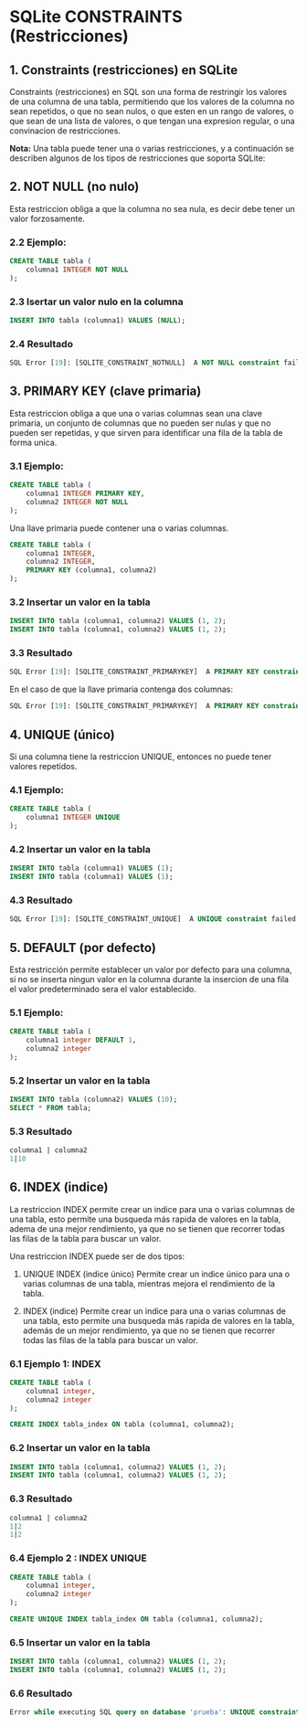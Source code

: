 # SQLite CONSTRAINTS (Restricciones)

## 1. Constraints (restricciones) en SQLite

Constraints (restricciones) en SQL son una forma de restringir los valores de una columna de una tabla, permitiendo que los valores de la columna no sean repetidos, o que no sean nulos, o que esten en un rango de valores, o que sean de una lista de valores, o que tengan una expresion regular, o una convinacion de restricciones.

**Nota:** Una tabla puede tener una o varias restricciones, y a continuación se describen algunos de los tipos de restricciones que soporta SQLite:

## 2. NOT NULL (no nulo)

Esta restriccion obliga a que la columna no sea nula, es decir debe tener un valor forzosamente.

### 2.2 Ejemplo:

```sql
CREATE TABLE tabla (
    columna1 INTEGER NOT NULL
);
```

### 2.3 Isertar un valor nulo en la columna

```sql
INSERT INTO tabla (columna1) VALUES (NULL);
```

### 2.4 Resultado

```sql
SQL Error [19]: [SQLITE_CONSTRAINT_NOTNULL]  A NOT NULL constraint failed (NOT NULL constraint failed: tabla.columna1)
```

## 3. PRIMARY KEY (clave primaria)

Esta restriccion obliga a que una o varias columnas sean una clave primaria, un conjunto de columnas que no pueden ser nulas y que no pueden ser repetidas, y que sirven para identificar una fila de la tabla de forma unica.

### 3.1 Ejemplo:

```sql
CREATE TABLE tabla (
    columna1 INTEGER PRIMARY KEY,
    columna2 INTEGER NOT NULL
);
```

Una llave primaria puede contener una o varias columnas.

```sql
CREATE TABLE tabla (
    columna1 INTEGER,
    columna2 INTEGER,
    PRIMARY KEY (columna1, columna2)
);
```

### 3.2 Insertar un valor en la tabla

```sql
INSERT INTO tabla (columna1, columna2) VALUES (1, 2);
INSERT INTO tabla (columna1, columna2) VALUES (1, 2);
```

### 3.3 Resultado

```sql
SQL Error [19]: [SQLITE_CONSTRAINT_PRIMARYKEY]  A PRIMARY KEY constraint failed (UNIQUE constraint failed: tabla.columna1)
```

En el caso de que la llave primaria contenga dos columnas:


```sql
SQL Error [19]: [SQLITE_CONSTRAINT_PRIMARYKEY]  A PRIMARY KEY constraint failed (UNIQUE constraint failed: tabla.columna1, tabla.columna2)
```

## 4. UNIQUE (único)

Si una columna tiene la restriccion UNIQUE, entonces no puede tener valores repetidos.

### 4.1 Ejemplo:

```sql
CREATE TABLE tabla (
    columna1 INTEGER UNIQUE
);
```

### 4.2 Insertar un valor en la tabla

```sql
INSERT INTO tabla (columna1) VALUES (1);
INSERT INTO tabla (columna1) VALUES (1);
```

### 4.3 Resultado

```sql
SQL Error [19]: [SQLITE_CONSTRAINT_UNIQUE]  A UNIQUE constraint failed (UNIQUE constraint failed: tabla.columna1)
```

## 5. DEFAULT (por defecto)

Esta restricción permite establecer un valor por defecto para una columna, si no se inserta ningun valor en la columna durante la insercion de una fila el valor predeterminado sera el valor establecido.

### 5.1 Ejemplo:

```sql
CREATE TABLE tabla (
    columna1 integer DEFAULT 1,
    columna2 integer
);
```

### 5.2 Insertar un valor en la tabla

```sql
INSERT INTO tabla (columna2) VALUES (10);
SELECT * FROM tabla;
```

### 5.3 Resultado

```sql
columna1 | columna2
1|10
```


## 6. INDEX (indice)

La restriccion INDEX permite crear un indice para una o varias columnas de una tabla, esto permite una busqueda más rapida de valores en la tabla, adema de una mejor rendimiento, ya que no se tienen que recorrer todas las filas de la tabla para buscar un valor.

Una restriccion INDEX puede ser de dos tipos:

1. UNIQUE INDEX (indice único) Permite crear un indice único para una o varias columnas de una tabla, mientras mejora el rendimiento de la tabla.

2. INDEX (indice) Permite crear un indice para una o varias columnas de una tabla, esto permite una busqueda más rapida de valores en la tabla, además de un mejor rendimiento, ya que no se tienen que recorrer todas las filas de la tabla para buscar un valor.


### 6.1 Ejemplo 1: **INDEX**

```sql
CREATE TABLE tabla (
    columna1 integer,
    columna2 integer
);

CREATE INDEX tabla_index ON tabla (columna1, columna2);
```

### 6.2 Insertar un valor en la tabla

```sql
INSERT INTO tabla (columna1, columna2) VALUES (1, 2);
INSERT INTO tabla (columna1, columna2) VALUES (1, 2);
```

### 6.3 Resultado

```sql
columna1 | columna2
1|2
1|2
```

### 6.4 Ejemplo 2 : **INDEX UNIQUE**

```sql
CREATE TABLE tabla (
    columna1 integer,
    columna2 integer
);

CREATE UNIQUE INDEX tabla_index ON tabla (columna1, columna2);
```

### 6.5 Insertar un valor en la tabla

```sql
INSERT INTO tabla (columna1, columna2) VALUES (1, 2);
INSERT INTO tabla (columna1, columna2) VALUES (1, 2);
```

### 6.6 Resultado

```sql
Error while executing SQL query on database 'prueba': UNIQUE constraint failed: tabla.columna1, tabla.columna2
```
